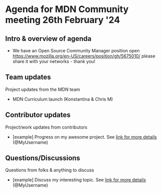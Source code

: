 # Agenda for MDN Community meeting 26th February '24

## Intro & overview of agenda

- We have an Open Source Community Manager position open https://www.mozilla.org/en-US/careers/position/gh/5675010/ please share it with your networks - thank you!

## Team updates

Project updates from the MDN team

- MDN Curriculum launch (Konstantina & Chris M)

## Contributor updates

Project/work updates from contributors

- [example] Progress on my awesome project. See [link for more details](https://github.com/mdn/community-meetings) (@MyUsername)

## Questions/Discussions

Questions from folks & anything to discuss

- [example] Discuss my interesting topic. See [link for more details](https://github.com/mdn/community-meetings) (@MyUsername)
